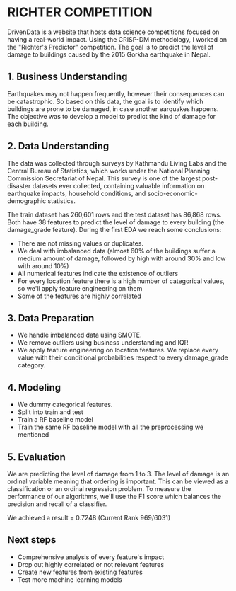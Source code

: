 # RICHTER COMPETITION
DrivenData is a website that hosts data science competitions focused on having a real-world impact. Using the CRISP-DM methodology, I worked on the "Richter's Predictor" competition. The goal is to predict the level of damage to buildings caused by the 2015 Gorkha earthquake in Nepal. 

## 1. Business Understanding
Earthquakes may not happen frequently, however their consequences can be catastrophic. So based on this data, the goal is to identify which buildings are prone to be damaged, in case another earquakes happens. The objective was to develop a model to predict the kind of damage for each building. 

## 2. Data Understanding
The data was collected through surveys by Kathmandu Living Labs and the Central Bureau of Statistics, which works under the National Planning Commission Secretariat of Nepal. This survey is one of the largest post-disaster datasets ever collected, containing valuable information on earthquake impacts, household conditions, and socio-economic-demographic statistics.

The train dataset has 260,601 rows and the test dataset has 86,868 rows. Both have 38 features to predict the level of damage to every building (the damage_grade feature). During the first EDA we reach some conclusions:
- There are not missing values or duplicates.
- We deal with imbalanced data (almost 60% of the buildings suffer a medium amount of damage, followed by high with around 30% and low with around 10%)
- All numerical features indicate the existence of outliers
- For every location feature there is a high number of categorical values, so we'll apply feature engineering on them
- Some of the features are highly correlated

## 3. Data Preparation
- We handle imbalanced data using SMOTE.
- We remove outliers using business understanding and IQR 
- We apply feature engineering on location features. We replace every value with their conditional probabilities respect to every damage_grade category.

## 4. Modeling
- We dummy categorical features. 
- Split into train and test
- Train a RF baseline model 
- Train the same RF baseline model with all the preprocessing we mentioned

## 5. Evaluation
We are predicting the level of damage from 1 to 3. The level of damage is an ordinal variable meaning that ordering is important. This can be viewed as a classification or an ordinal regression problem. To measure the performance of our algorithms, we'll use the F1 score which balances the precision and recall of a classifier. 

We achieved a result = 0.7248 (Current Rank 969/6031)

## Next steps
- Comprehensive analysis of every feature's impact
- Drop out highly correlated or not relevant features
- Create new features from existing features
- Test more machine learning models
